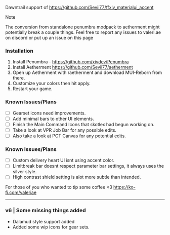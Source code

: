 Dawntrail support of https://github.com/Sevii77/ffxiv_materialui_accent

> [!NOTE]
> The conversion from standalone penumbra modpack to aetherment might potentially break a couple things. 
> Feel free to report any issues to valeri.ae on discord or put up an issue on this page

### Installation
1. Install Penumbra - https://github.com/xivdev/Penumbra
2. Install Aetherment https://github.com/Sevii77/aetherment
3. Open up Aetherment with /aetherment and download MUI-Reborn from there.
4. Customize your colors then hit apply.
5. Restart your game.
   
### Known Issues/Plans
- [ ] Gearset icons need improvements.
- [ ] Add minimal bars to other UI elements.
- [ ] Finish the Main Command Icons that skotlex had begun working on.
- [ ] Take a look at VPR Job Bar for any possible edits.
- [ ] Also take a look at PCT Canvas for any potential edits.
### Known Issues/Plans
- [ ] Custom delivery heart UI isnt using accent color.
- [ ] Limitbreak bar doesnt respect parameter bar settings, it always uses the silver style.
- [ ] High contrast shield setting is alot more subtle than intended.

For those of you who wanted to tip some coffee <3
https://ko-fi.com/valeriae

---
### v6 | Some missing things added
- Dalamud style support added
- Added some wip icons for gear sets.


